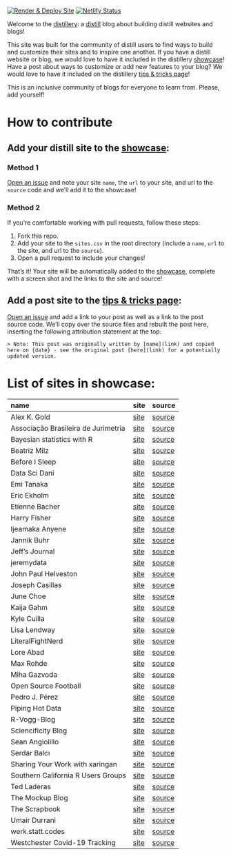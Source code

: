 
<!-- README.md is generated from README.Rmd. Please edit that file -->
<!-- badges: start -->

[![Render & Deploy
Site](https://github.com/jhelvy/distillery/actions/workflows/build_site.yml/badge.svg?branch=main)](https://github.com/jhelvy/distillery/actions/workflows/build_site.yml)
[![Netlify
Status](https://api.netlify.com/api/v1/badges/2355cde2-cab8-411b-ad51-e55dd5422c59/deploy-status)](https://app.netlify.com/sites/distillery/deploys)
<!-- badges: end -->

Welcome to the [distillery](https://distillery.rbind.io/): a
[distill](https://rstudio.github.io/distill/) blog about building
distill websites and blogs!

This site was built for the community of distill users to find ways to
build and customize their sites and to inspire one another. If you have
a distill website or blog, we would love to have it included in the
distillery [showcase](https://distillery.rbind.io/showcase.html)! Have a
post about ways to customize or add new features to your blog? We would
love to have it included on the distillery [tips & tricks
page](https://distillery.rbind.io/tips_and_tricks.html)!

This is an inclusive community of blogs for everyone to learn from.
Please, add yourself!

# How to contribute

## Add your distill site to the [showcase](https://distillery.rbind.io/showcase.html):

### Method 1

[Open an issue](https://github.com/jhelvy/distillery/issues) and note
your site `name`, the `url` to your site, and url to the `source` code
and we’ll add it to the showcase!

### Method 2

If you’re comfortable working with pull requests, follow these steps:

1.  Fork this repo.
2.  Add your site to the `sites.csv` in the root directory (include a
    `name`, `url` to the site, and url to the `source`).
3.  Open a pull request to include your changes!

That’s it! Your site will be automatically added to the
[showcase](https://distillery.rbind.io/showcase.html), complete with a
screen shot and the links to the site and source!

## Add a post site to the [tips & tricks page](https://distillery.rbind.io/tips_and_tricks.html):

[Open an issue](https://github.com/jhelvy/distillery/issues) and add a
link to your post as well as a link to the post source code. We’ll copy
over the source files and rebuilt the post here, inserting the following
attribution statement at the top:

    > Note: This post was originally written by [name](link) and copied here on {date} - see the original post [here](link) for a potentially updated version.

# List of sites in showcase:

| name                                | site                                                            | source                                                              |
|:------------------------------------|:----------------------------------------------------------------|:--------------------------------------------------------------------|
| Alex K. Gold                        | [site](https://alexkgold.space/)                                | [source](https://github.com/akgold/akg_site)                        |
| Associação Brasileira de Jurimetria | [site](https://lab.abj.org.br/)                                 | [source](https://github.com/abjur/blog)                             |
| Bayesian statistics with R          | [site](https://oliviergimenez.github.io/bayesian-stats-with-R/) | [source](https://github.com/oliviergimenez/bayesian-stats-with-R)   |
| Beatriz Milz                        | [site](https://beatrizmilz.com/)                                | [source](https://github.com/beatrizmilz/blog)                       |
| Before I Sleep                      | [site](https://milesmcbain.xyz/)                                | [source](https://github.com/MilesMcBain/milesmcbain.com/)           |
| Data Sci Dani                       | [site](https://datascidani.com/)                                | [source](https://github.com/danielle-b/datascidani2)                |
| Emi Tanaka                          | [site](https://emitanaka.org/)                                  | [source](https://github.com/emitanaka/emitanaka.github.io)          |
| Eric Ekholm                         | [site](https://www.ericekholm.com/)                             | [source](https://github.com/ekholme/ee-website)                     |
| Etienne Bacher                      | [site](https://www.etiennebacher.com/)                          | [source](https://github.com/etiennebacher/personal_website_distill) |
| Harry Fisher                        | [site](https://hfshr.xyz)                                       | [source](https://github.com/hfshr/distill_blog)                     |
| Ijeamaka Anyene                     | [site](https://ijeamaka-anyene.netlify.app/)                    | [source](https://github.com/Ijeamakaanyene/ijeamaka-anyene)         |
| Jannik Buhr                         | [site](https://jmbuhr.de)                                       | [source](https://github.com/jmbuhr/jmbuhr.github.io)                |
| Jeff’s Journal                      | [site](https://jeffreyasselin.netlify.app/)                     | [source](https://github.com/jassassin68/my-distill-site)            |
| jeremydata                          | [site](https://jeremydata.com/)                                 | [source](https://github.com/jeremy-allen/jeremydata_blog)           |
| John Paul Helveston                 | [site](https://www.jhelvy.com/)                                 | [source](https://github.com/jhelvy/jhelvy.com)                      |
| Joseph Casillas                     | [site](https://www.jvcasillas.com/)                             | [source](https://github.com/jvcasillas/jvcasillas.github.io)        |
| June Choe                           | [site](https://yjunechoe.github.io/)                            | [source](https://github.com/yjunechoe/yjunechoe.github.io)          |
| Kaija Gahm                          | [site](https://kaijagahm.netlify.app/)                          | [source](https://github.com/kaijagahm/kaija_bean)                   |
| Kyle Cuilla                         | [site](https://kcanalytics.netlify.app/)                        | [source](https://github.com/kcuilla/kc_analytics)                   |
| Lisa Lendway                        | [site](https://lisalendway.netlify.app/)                        | [source](https://github.com/llendway/lisalendway_distill)           |
| LiteralFightNerd                    | [site](https://literalfightnerd.com/)                           | [source](https://github.com/NateLatshaw/LiteralFightNerd)           |
| Lore Abad                           | [site](https://loreabad6.github.io/)                            | [source](https://github.com/loreabad6/loreabad6.github.io)          |
| Max Rohde                           | [site](https://maximilianrohde.com)                             | [source](https://github.com/maxdrohde/blog)                         |
| Miha Gazvoda                        | [site](https://mihagazvoda.com/)                                | [source](https://github.com/mihagazvoda/mihagazvoda.com)            |
| Open Source Football                | [site](https://www.opensourcefootball.com/)                     | [source](https://github.com/mrcaseb/open-source-football)           |
| Pedro J. Pérez                      | [site](https://perezp44.github.io/pjperez.web/01_blog.html)     | [source](https://github.com/perezp44/pjperez.web)                   |
| Piping Hot Data                     | [site](https://www.pipinghotdata.com/)                          | [source](https://github.com/shannonpileggi/pipinghotdata_distill)   |
| R-Vogg-Blog                         | [site](https://r-vogg-blog.netlify.app/)                        | [source](https://github.com/richardvogg/r-vogg-blog)                |
| Sciencificity Blog                  | [site](https://sciencificity-blog.netlify.app/)                 | [source](https://github.com/sciencificity/Blog_Vebash)              |
| Sean Angiolillo                     | [site](https://sean.rbind.io)                                   | [source](https://github.com/seanangio/distill_blog)                 |
| Serdar Balcı                        | [site](https://www.serdarbalci.com/)                            | [source](https://github.com/sbalci/sbalci.github.io/)               |
| Sharing Your Work with xaringan     | [site](https://spcanelon.github.io/xaringan-basics-and-beyond)  | [source](https://github.com/spcanelon/xaringan-basics-and-beyond)   |
| Southern California R Users Groups  | [site](https://socalr.org/)                                     | [source](https://github.com/laRusers/socalr.org)                    |
| Ted Laderas                         | [site](https://laderast.github.io)                              | [source](https://github.com/laderast/laderast.github.io)            |
| The Mockup Blog                     | [site](https://themockup.netlify.app/)                          | [source](https://github.com/jthomasmock/radix_themockup)            |
| The Scrapbook                       | [site](https://eliocamp.github.io/scrapbook/)                   | [source](https://github.com/eliocamp/scrapbook)                     |
| Umair Durrani                       | [site](https://udurrani.netlify.app/)                           | [source](https://github.com/durraniu/udurrani_distill)              |
| werk.statt.codes                    | [site](https://werk.statt.codes/)                               | [source](https://github.com/werkstattcodes/distill_clean)           |
| Westchester Covid-19 Tracking       | [site](https://westchester-covid.mattherman.info/)              | [source](https://github.com/mfherman/westchester-covid)             |
